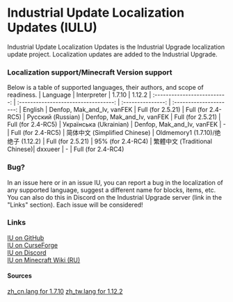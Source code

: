 # Industrial Update Localization Updates (IULU)
Industrial Update Localization Updates is the Industrial Upgrade localization update project. Localization updates are added to the Industrial Upgrade.

### Localization support/Minecraft Version support
Below is a table of supported languages, their authors, and scope of readiness.
| Language                     | Interpreter                          | 1.7.10            | 1.12.2 
| :--------------------------: | :----------------------------------: | :---------------: | :---------------------:
| English                      | Denfop, Mak_and_Iv, vanFEK           | Full (for 2.5.21) | Full (for 2.4-RC5)
| Русский (Russian)            | Denfop, Mak_and_Iv, vanFEK           | Full (for 2.5.21) | Full (for 2.4-RC5)
| Українська (Ukrainian)       | Denfop, Mak_and_Iv, vanFEK           | -                 | Full (for 2.4-RC5)
| 简体中文 (Simplified Chinese) | Oldmemory1 (1.7.10)/绝绝子 (1.12.2)  | Full (for 2.5.21) | 95% (for 2.4-RC4)
| 繁體中文 (Traditional Chinese)| dxxueer                              | -                 | Full (for 2.4-RC4)

### Bug?
In an issue here or in an issue IU, you can report a bug in the localization of any supported language, suggest a different name for blocks, items, etc. You can also do this in Discord on the Industrial Upgrade server (link in the "Links" section). Each issue will be considered!

### Links
[IU on GitHub](https://github.com/ZelGimi/industrialupgrade "ZelGimi/industrialupgrade")<br>
[IU on CurseForge](https://www.curseforge.com/minecraft/mc-mods/industrial-upgrade "Industrial Upgrade")<br>
[IU on Discord](https://discord.gg/SP8DwcA "Industrial Upgrade")<br>
[IU on Minecraft Wiki (RU)](https://minecraft.fandom.com/ru/wiki/Industrial_Upgrade "Industrial Upgrade")

#### Sources
[zh_cn.lang for 1.7.10](https://github.com/Oldmemory1/Industrialupgrade1.7.10-chinese-translation "Oldmemory1/Industrialupgrade1.7.10-chinese-translation")
[zh_tw.lang for 1.12.2](https://github.com/ZelGimi/industrialupgrade/issues/109 "Language Files of Traditional Chinese by dxxueer")
